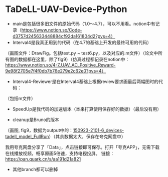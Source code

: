 # TaDeLL-UAV-Device-Python

- main是包括很多旧文件的原始代码（1.0～4.7），可以不用看。notion中有记录（https://www.notion.so/Code-d3757d245633448884cf92da161804d2?pvs=4）
- Interval4是我真正用到的代码（在4.7的基础上开发的最终可用的代码）

（画图文件：DrawFig。包括test.py ~ test6.py，以及对应的.m文件）（论文中所有图的数据都在这里，除了fig9）（仿真过程都记录在notion中：https://www.notion.so/4-7_UAV_AC_Positive_Reward-9e98f2705e7f4f0db7b76e279e2c62e0?pvs=4）

- Interval4-Reviewer是在Interval4基础上根据review要求画最后两幅图时的代码：

（包括m文件）

- SpeedUp是我代码的加速版本（本来打算使用保存好的数据）（最后没有用）

- cleanup是Bruno的版本

（画图, fig9，数据为output中的：[150923-2101-6_devices-tadell_model_FullRun](https://github.com/Jae0822/TaDeLL-UAV-Device-Python/tree/cleanup/output/150923-2101-6_devices-tadell_model_FullRun)）（其余数据太大，保存在夸克网盘中）

​	我用夸克网盘分享了「Data」，点击链接即可保存。打开「夸克APP」，无需下载在线播放视频，畅享原画5倍速，支持电视投屏。
链接：https://pan.quark.cn/s/aa191d21a821

- 其他branch都可以删掉
